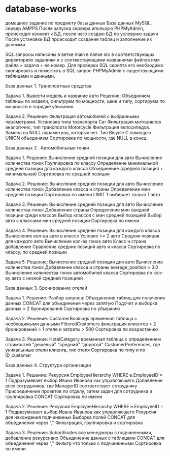 # database-works
домашнее задание по предмету базы данных
База данных MySQL, сервер AMPPS
После запуска сервера ипользую PHPMyAdmin, происходит коннект к БД, после чего создаю БД по условуию задачи
После установки БД происходит создание таблиц и заполнение их данными

SQL запросы написаны в ветке main в папке src в соответствующих директориях заданиям и с соотвествующими названиями файлов
имя файла = задача + ее номер.
Для проверки SQL скрипта его необходимо скопировать и поместить в SQL запрос PHPMyAdmin с существующими таблицами и данными.



База данных 1. Транспортные средства

Задача 1. Вывести модель и название авто
Решение:
Объединяем таблицы по модели, фильтруем по мощности, цене и типу, сортируем по мощности в порядке убывания.

Задача 2.
Решение:
Фильтрация автомобилей с выбранными параметрами. Установка типа транспорта Car
Фильтрация мотоциклов аналогично, тип транспорта Motorcycle
Фильтрация велосипедов. Замена на NULL параметров, которых нет. Тип Bicycle
С помощью UNION объединяем
Сортировка по мощности, где NULL в конец.



База данных 2 . Автомобильные гонки

Задача 1.
Решение:
Вычисление средней позиции для авто
Вычисление количества гонок
Группировка по классу
Определение минимальной средней позиции для каждого класса
Объединение (средняя позиция + минимальная)
Сортировка по средней позиции

Задача 2.
Решение:
Вычисление средней позиции для авто
Вычисление количества гонок
Добавление класса и страны
Определение мин средней позиции
Сортировка по имени
LIMIT 1 выбирает только 1 авто

Задача 3.
Решение:
Вычисление средней позиции для авто
Вычисление количества гонок
Добавление страны
Определение мин средней позиции среди классов
Выбор классов с мин средней позицией
Выбор авто с классами мин средней позиции
Сортировка по имени

Задача 4.
Решение:
Вычисление средней позиции для каждого класса
Вычисление кол-ва авто в классе
Условие >= 2 авто
Средняя позиция для каждого авто
Вычисление кол-ва гонок авто
Класс и страна добавление
Сравнение средних позиций авто и класса
Сортировка по классу, по средней позиции

Задача 5.
Решение:
Вычисление средней позиции для авто
Вычисление количества гонок
Добавление класса и страны
average_position > 3.0
Вычисление количества гонок автомобилей класса
Сортировка по кол-ву авто с низкой средней позицией



База данных 3. Бронирование отелей

Задача 1.
Решение:
Разбор запроса:
Объединение таблиц для получения данных
CONCAT для объединения через запятую
Подсчет и выборка данных > 2 бронирований
Сортировка по убыванию

Задача 2.
Решение:
CustomerBookings временная таблица с необходимыми данными
FilteredCustomers фильтрация клиентов > 2 бронирований > 1 отеле и затраты > 500
Сортировка по возрастанию

Задача 3.
Решение:
HotelCategory временная таблица с определением стоимостей "дешевый" "средний" "дорогой"
CustomerPreferences, где уникальниые отели клиента, тип отеля
Сортировка по типу и по ID_customer



База данных 4. Структура организации

Задача 1.
Решение:
Рекурсия EmployeeHierarchy
WHERE e.EmployeeID = 1
Подразумевает выбор Ивана Иванова как управляющего
Добавление всех сотрудников, где ManagerID соответствует сотруднику
Присоединение проектов по отделу, затем задач для сотрудника и группировка CONCAT
Сортировка по имени

Задача 2.
Решение:
Рекурсия EmployeeHierarchy
WHERE e.EmployeeID = 1
Подразумевает выбор Ивана Иванова как управляющего
Рекурсия доя нахождения подчиненных
Выборка полей
CONCAT для объединения через "," 
Фильтрация, группировка и сортировка

Задача 3.
Решение:
Subordinates все менеджеры с подчиненными, добавление рекурсивно
Объединение данных с таблицами
CONCAT для объединения через ","
Фильтр что только с подчиненными
Сортировка по имени

